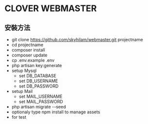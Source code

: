 # CLOVER WEBMASTER

## 安裝方法
* git clone https://github.com/skyhilam/webmaster.git projectname
* cd projectname
* composer install
* composer update
* cp .env.example .env
* php artisan key:generate
* setup Mysql
  * set DB_DATABASE
  * set DB_USERNAME
  * set DB_PASSWORD
* setup Mail
  * set MAIL_USERNAME
  * set MAIL_PASSWORD
* php artisan migrate --seed
* optionaly type npm install to manage assets
* for test